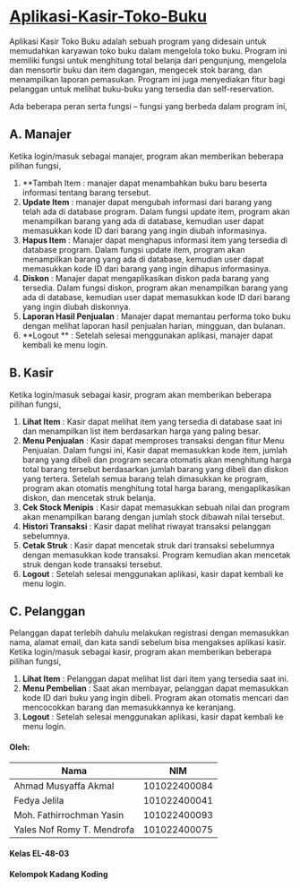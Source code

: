 # [Aplikasi-Kasir-Toko-Buku](https://telkomuniversityofficial-my.sharepoint.com/:u:/g/personal/ahmadmusyaffaakmal_student_telkomuniversity_ac_id/EcSlLcNEZAtImD_U1_htC6MBhoUqYELOxjjBI-_jiaA06g?e=b3el1V&action=edit&or=PrevEdit)

Aplikasi Kasir Toko Buku adalah  sebuah program yang didesain untuk memudahkan karyawan toko buku dalam mengelola toko buku. Program ini memiliki fungsi untuk menghitung total belanja dari pengunjung, mengelola dan mensortir buku dan item dagangan, mengecek stok barang, dan menampilkan laporan pemasukan. Program ini juga menyediakan fitur bagi pelanggan untuk melihat buku-buku yang tersedia dan self-reservation.

Ada beberapa peran serta fungsi – fungsi yang berbeda dalam program ini,
## A.	Manajer
Ketika login/masuk sebagai manajer, program akan memberikan beberapa pilihan fungsi,
1. **Tambah Item : manajer dapat menambahkan buku baru beserta informasi tentang barang tersebut.
2. **Update Item** : manajer dapat mengubah informasi dari barang yang telah ada di database program. Dalam fungsi update item, program akan menampilkan barang yang ada di database, kemudian user dapat memasukkan kode ID dari barang yang ingin diubah informasinya.
3. **Hapus Item** : Manajer dapat menghapus informasi item yang tersedia di database program. Dalam fungsi update item, program akan menampilkan barang yang ada di database, kemudian user dapat memasukkan kode ID dari barang yang ingin dihapus informasinya.
4. **Diskon** : Manajer dapat mengaplikasikan diskon pada barang yang tersedia. Dalam fungsi diskon, program akan menampilkan barang yang ada di database, kemudian user dapat memasukkan kode ID dari barang yang ingin diubah diskonnya.
5. **Laporan Hasil Penjualan** : Manajer dapat memantau performa toko buku dengan melihat laporan hasil penjualan harian, mingguan, dan bulanan.
6. **Logout ** : Setelah selesai menggunakan aplikasi, manajer dapat kembali ke menu login.
 
## B.	Kasir 
Ketika login/masuk sebagai kasir, program akan memberikan beberapa pilihan fungsi,
1. **Lihat Item** : Kasir dapat melihat item yang tersedia di database saat ini dan menampilkan list item berdasarkan harga yang paling besar.
2. **Menu Penjualan** : Kasir dapat memproses transaksi dengan fitur Menu Penjualan. Dalam fungsi ini, Kasir dapat memasukkan kode item, jumlah barang yang dibeli dan program secara otomatis akan menghitung harga total barang tersebut berdasarkan jumlah barang yang dibeli dan diskon yang tertera. Setelah semua barang telah dimasukkan ke program, program akan otomatis menghitung total harga barang, mengaplikasikan diskon, dan mencetak struk belanja.
3. **Cek Stock Menipis** : Kasir dapat memasukkan sebuah nilai dan program akan menampilkan barang dengan jumlah stock dibawah nilai tersebut.
4. **Histori Transaksi** : Kasir dapat melihat riwayat transaksi pelanggan sebelumnya.
5. **Cetak Struk** : Kasir dapat mencetak struk dari transaksi sebelumnya dengan memasukkan kode transaksi. Program kemudian akan mencetak struk dengan kode transaksi tersebut.
6. **Logout** : Setelah selesai menggunakan aplikasi, kasir dapat kembali ke menu login. 

## C. Pelanggan 
Pelanggan dapat terlebih dahulu melakukan registrasi dengan memasukkan nama, alamat email, dan kata sandi sebelum bisa mengakses aplikasi kasir. Ketika login/masuk sebagai kasir, program akan memberikan beberapa pilihan fungsi, 
1. **Lihat Item** : Pelanggan dapat melihat list dari item yang tersedia saat ini.
2. **Menu Pembelian** : Saat akan membayar, pelanggan dapat memasukkan kode ID dari buku yang ingin dibeli. Program akan otomatis mencari dan mencocokkan barang dan memasukkannya ke keranjang.
3. **Logout** : Setelah selesai menggunakan aplikasi, kasir dapat kembali ke menu login.

#### Oleh:
| Nama                       | NIM          |
|----------------------------|--------------|
| Ahmad Musyaffa Akmal       | 101022400084 |
| Fedya Jelila               | 101022400041 | 
| Moh. Fathirrochman Yasin   | 101022400093 |
| Yales Nof Romy T. Mendrofa | 101022400075 |
#### Kelas EL-48-03
#### Kelompok Kadang Koding
